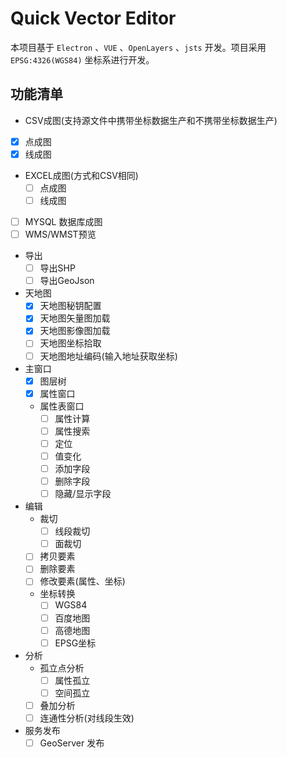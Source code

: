 # Quick Vector Editor

本项目基于 `Electron` 、`VUE` 、`OpenLayers` 、`jsts` 开发。项目采用 `EPSG:4326(WGS84)` 坐标系进行开发。

## 功能清单
-  CSV成图(支持源文件中携带坐标数据生产和不携带坐标数据生产)
- [x] 点成图
- [x] 线成图
- EXCEL成图(方式和CSV相同)
    - [ ] 点成图
    - [ ] 线成图
- [ ] MYSQL 数据库成图
- [ ] WMS/WMST预览
- 导出
    - [ ] 导出SHP
    - [ ] 导出GeoJson
- 天地图
    - [x] 天地图秘钥配置
    - [x] 天地图矢量图加载
    - [x] 天地图影像图加载
    - [ ] 天地图坐标拾取
    - [ ] 天地图地址编码(输入地址获取坐标)
- 主窗口
    - [x] 图层树
    - [x] 属性窗口
    - 属性表窗口
        - [ ] 属性计算
        - [ ] 属性搜索
        - [ ] 定位
        - [ ] 值变化
        - [ ] 添加字段
        - [ ] 删除字段
        - [ ] 隐藏/显示字段
- 编辑
    - 裁切
        - [ ] 线段裁切
        - [ ] 面裁切
    - [ ] 拷贝要素
    - [ ] 删除要素
    - [ ] 修改要素(属性、坐标)
    - 坐标转换
        - [ ] WGS84
        - [ ] 百度地图
        - [ ] 高德地图
        - [ ] EPSG坐标
- 分析
    - 孤立点分析
        - [ ] 属性孤立
        - [ ] 空间孤立
    -  [ ] 叠加分析
    - [ ] 连通性分析(对线段生效)
- 服务发布
    - [ ] GeoServer 发布
